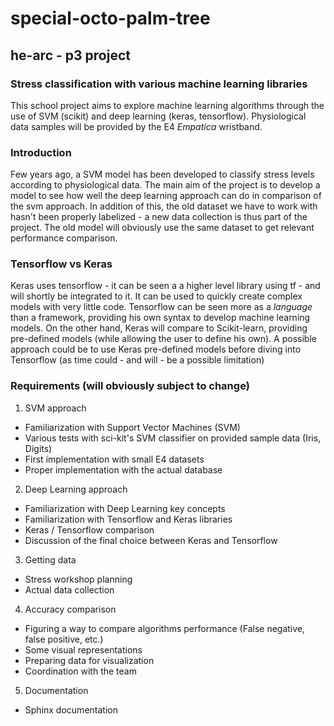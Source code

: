 # special-octo-palm-tree
## he-arc - p3 project

### Stress classification with various machine learning libraries

This school project aims to explore machine learning algorithms through the use of SVM (scikit) and deep learning (keras, tensorflow).
Physiological data samples will be provided by the E4 *Empatica* wristband.

### Introduction

Few years ago, a SVM model has been developed to classify stress levels according to physiological data.
The main aim of the project is to develop a model to see how well the deep learning approach can do in comparison of the svm approach.
In addition of this, the old dataset we have to work with hasn't been properly labelized - a new data collection is thus part of the project.
The old model will obviously use the same dataset to get relevant performance comparison.

### Tensorflow vs Keras

Keras uses tensorflow - it can be seen a a higher level library using tf - and will shortly be integrated to it. 
It can be used to quickly create complex models with very little code. Tensorflow can be seen more as a *language* than a framework, providing his own syntax to develop machine learning models.
On the other hand, Keras will compare to Scikit-learn, providing pre-defined models (while allowing the user to define his own). 
A possible approach could be to use Keras pre-defined models before diving into Tensorflow (as time could - and will - be a possible limitation)  

### Requirements (will obviously subject to change) 

1. SVM approach
  * Familiarization with Support Vector Machines (SVM)
  * Various tests with sci-kit's SVM classifier on provided sample data (Iris, Digits)
  * First implementation with small E4 datasets
  * Proper implementation with the actual database
	
2. Deep Learning approach
  * Familiarization with Deep Learning key concepts
  * Familiarization with Tensorflow and Keras libraries
  * Keras / Tensorflow comparison
  * Discussion of the final choice between Keras and Tensorflow

3. Getting data
  * Stress workshop planning
  * Actual data collection
	
4. Accuracy comparison 
  * Figuring a way to compare algorithms performance (False negative, false positive, etc.) 
  * Some visual representations
  * Preparing data for visualization
  * Coordination with the team
	
5. Documentation
  * Sphinx documentation

